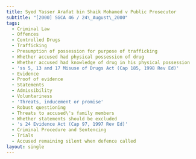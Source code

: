 ```yaml
---
title: Syed Yasser Arafat bin Shaik Mohamed v Public Prosecutor
subtitle: "[2000] SGCA 46 / 24\_August\_2000"
tags:
  - Criminal Law
  - Offences
  - Controlled Drugs
  - Trafficking
  - Presumption of possession for purpose of trafficking
  - Whether accused had physical possession of drug
  - Whether accused had knowledge of drug in his physical possession
  - 'ss 5, 13 and 17 Misuse of Drugs Act (Cap 185, 1998 Rev Ed)'
  - Evidence
  - Proof of evidence
  - Statements
  - Admissibility
  - Voluntariness
  - 'Threats, inducement or promise'
  - Robust questioning
  - Threats to accused\'s family members
  - Whether statements should be excluded
  - 's 24 Evidence Act (Cap 97, 1997 Rev Ed)'
  - Criminal Procedure and Sentencing
  - Trials
  - Accused remaining silent when defence called
layout: single
---
```


